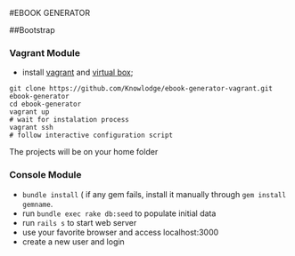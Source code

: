 #EBOOK GENERATOR

##Bootstrap


### Vagrant Module

- install [vagrant](http://www.vagrantup.com) and [virtual box](http://www.virtualbox.org);
```
git clone https://github.com/Knowlodge/ebook-generator-vagrant.git ebook-generator
cd ebook-generator
vagrant up
# wait for instalation process
vagrant ssh
# follow interactive configuration script
```

The projects will be on your home folder

### Console Module

- ```bundle install``` ( if any gem fails, install it manually through ```gem install gemname```. 
- run ```bundle exec rake db:seed``` to populate initial data
- run ```rails s``` to start web server
- use your favorite browser and access localhost:3000
- create a new user and login

